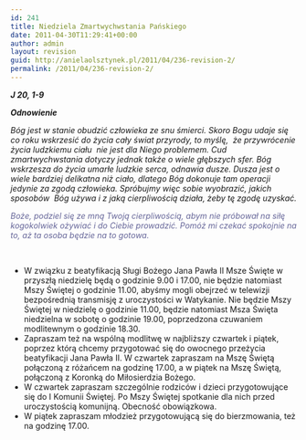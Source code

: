 ```yaml
---
id: 241
title: Niedziela Zmartwychwstania Pańskiego
date: 2011-04-30T11:29:41+00:00
author: admin
layout: revision
guid: http://anielaolsztynek.pl/2011/04/236-revision-2/
permalink: /2011/04/236-revision-2/
---
```

**_J 20, 1-9_**

**_Odnowienie_**

_Bóg jest w stanie obudzić człowieka ze snu śmierci. Skoro Bogu udaje się co roku wskrzesić do życia cały świat przyrody, to myślę,  że przywrócenie życia ludzkiemu ciału  nie jest dla Niego problemem. Cud zmartwychwstania dotyczy jednak także o wiele głębszych sfer. Bóg wskrzesza do życia umarłe ludzkie serca, odnawia dusze. Dusza jest o wiele bardziej delikatna niż ciało, dlatego Bóg dokonuje tam operacji jedynie za zgodą człowieka. Spróbujmy więc sobie wyobrazić, jakich sposobów  Bóg używa i z jaką cierpliwością działa, żeby tę zgodę uzyskać._

_<span style="color: #666699;">Boże, podziel się ze mną Twoją cierpliwością, abym nie próbował na siłę kogokolwiek ożywiać i do Ciebie prowadzić. Pomóż mi czekać spokojnie na to, aż ta osoba będzie na to gotowa.</span>_

_<span style="color: #666699;"><br /> </span>_

  * W związku z beatyfikacją Sługi Bożego Jana Pawła II Msze Święte w przyszłą niedzielę będą o godzinie 9.00 i 17.00, nie będzie natomiast Mszy Świętej o godzinie 11.00, abyśmy mogli obejrzeć w telewizji bezpośrednią transmisję z uroczystości w Watykanie. Nie będzie Mszy Świętej w niedzielę o godzinie 11.00, będzie natomiast Msza Święta niedzielna w sobotę o godzinie 19.00, poprzedzona czuwaniem modlitewnym o godzinie 18.30.
  * Zapraszam też na wspólną modlitwę w najbliższy czwartek i piątek, poprzez którą chcemy przygotować się do owocnego przeżycia beatyfikacji Jana Pawła II. W czwartek zapraszam na Mszę Świętą połączoną z różańcem na godzinę 17.00, a w piątek na Mszę Świętą, połączoną z Koronką do Miłosierdzia Bożego.
  * W czwartek zapraszam szczególnie rodziców i dzieci przygotowujące się do I Komunii Świętej. Po Mszy Świętej spotkanie dla nich przed uroczystością komunijną. Obecność obowiązkowa.
  * W piątek zapraszam młodzież przygotowującą się do bierzmowania, też na godzinę 17.00.

>